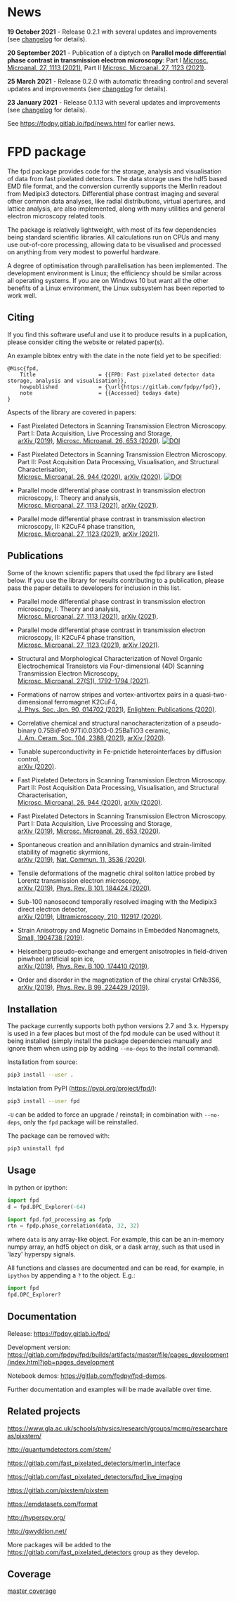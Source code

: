 
News
====
**19 October 2021** - Release 0.2.1 with several updates and improvements (see [changelog](https://fpdpy.gitlab.io/fpd/changelog.html) for details).

**20 September 2021** - Publication of a diptych on **Parallel mode differential phase contrast in transmission electron microscopy**: Part I [Microsc. Microanal. 27, 1113 (2021)](https://doi.org/10.1017/S1431927621012551), Part II [Microsc. Microanal. 27, 1123 (2021)](https://www.doi.org/10.1017/S1431927621012575).

**25 March 2021** - Release 0.2.0 with automatic threading control and several updates and improvements (see [changelog](https://fpdpy.gitlab.io/fpd/changelog.html) for details).

**23 January 2021** - Release 0.1.13 with several updates and improvements (see [changelog](https://fpdpy.gitlab.io/fpd/changelog.html) for details).

See https://fpdpy.gitlab.io/fpd/news.html for earlier news.


FPD package
===========
The fpd package provides code for the storage, analysis and visualisation
of data from fast pixelated detectors. The data storage uses the hdf5 based 
EMD file format, and the conversion currently supports the Merlin readout from 
Medipix3 detectors. Differential phase contrast imaging and several other common
data analyses, like radial distributions, virtual apertures, and lattice analysis,
are also implemented, along with many utilities and general electron microscopy
related tools.

The package is relatively lightweight, with most of its few dependencies being
standard scientific libraries. All calculations run on CPUs and many use 
out-of-core processing, allowing data to be visualised and processed on anything
from very modest to powerful hardware.

A degree of optimisation through parallelisation has been implemented. The 
development environment is Linux; the efficiency should be similar across all
operating systems. If you are on Windows 10 but want all the other benefits of a
Linux environment, the Linux subsystem has been reported to work well.


Citing
------
If you find this software useful and use it to produce results in a 
puplication, please consider citing the website or related paper(s).

An example bibtex entry with the date in the note field yet to be specified:

```
@Misc{fpd,
    Title                    = {{FPD: Fast pixelated detector data storage, analysis and visualisation}},
    howpublished             = {\url{https://gitlab.com/fpdpy/fpd}},
    note                     = {{Accessed} todays date}
}
```

Aspects of the library are covered in papers:

- Fast Pixelated Detectors in Scanning Transmission Electron Microscopy. Part I: Data Acquisition, Live Processing and Storage,\
[arXiv (2019)](https://arxiv.org/abs/1911.11560), [Microsc. Microanal. 26, 653 (2020)](https://doi.org/10.1017/S1431927620001713).
[![DOI](https://zenodo.org/badge/DOI/10.5281/zenodo.3479124.svg)](https://doi.org/10.5281/zenodo.3479124)

- Fast Pixelated Detectors in Scanning Transmission Electron Microscopy. Part II: Post Acquisition Data Processing, Visualisation, and Structural Characterisation,\
[Microsc. Microanal. 26, 944 (2020)](https://doi.org/10.1017/S1431927620024307), [arXiv (2020)](https://arxiv.org/abs/2004.02777).
[![DOI](https://zenodo.org/badge/DOI/10.5281/zenodo.3903517.svg)](https://doi.org/10.5281/zenodo.3903517)

- Parallel mode differential phase contrast in transmission electron microscopy, I: Theory and analysis,\
[Microsc. Microanal. 27, 1113 (2021)](https://doi.org/10.1017/S1431927621012551), [arXiv (2021)](https://arxiv.org/abs/2104.06769).

- Parallel mode differential phase contrast in transmission electron microscopy, II: K2CuF4 phase transition,\
[Microsc. Microanal. 27, 1123 (2021)](https://doi.org/10.1017/S1431927621012575), [arXiv (2021)](https://arxiv.org/abs/2107.06280).


Publications
------------
Some of the known scientific papers that used the fpd library are listed below.
If you use the library for results contributing to a publication, please pass
the paper details to developers for inclusion in this list.

- Parallel mode differential phase contrast in transmission electron microscopy, I: Theory and analysis,\
[Microsc. Microanal. 27, 1113 (2021)](https://doi.org/10.1017/S1431927621012551), [arXiv (2021)](https://arxiv.org/abs/2104.06769).

- Parallel mode differential phase contrast in transmission electron microscopy, II: K2CuF4 phase transition,\
[Microsc. Microanal. 27, 1123 (2021)](https://doi.org/10.1017/S1431927621012575), [arXiv (2021)](https://arxiv.org/abs/2107.06280).

- Structural and Morphological Characterization of Novel Organic Electrochemical Transistors via Four-dimensional (4D) Scanning Transmission Electron Microscopy,\
[Microsc. Microanal. 27(S1), 1792-1794 (2021)](https://www.doi.org/10.1017/S1431927621006553).

- Formations of narrow stripes and vortex-antivortex pairs in a quasi-two-dimensional ferromagnet K2CuF4,\
[J. Phys. Soc. Jpn. 90, 014702 (2021)](https://doi.org/10.7566/JPSJ.90.014702), [Enlighten: Publications (2020)](http://eprints.gla.ac.uk/224185/).

- Correlative chemical and structural nanocharacterization of a pseudo-binary 0.75Bi(Fe0.97Ti0.03)O3-0.25BaTiO3 ceramic,\
[J. Am. Ceram. Soc. 104, 2388 (2021)](https://doi.org/10.1111/jace.17599), [arXiv (2020)](https://arxiv.org/abs/2010.10975).

- Tunable superconductivity in Fe-pnictide heterointerfaces by diffusion control,\
[arXiv (2020)](https://arxiv.org/abs/2009.04799).

- Fast Pixelated Detectors in Scanning Transmission Electron Microscopy. Part II: Post Acquisition Data Processing, Visualisation, and Structural Characterisation,\
[Microsc. Microanal. 26, 944 (2020)](https://doi.org/10.1017/S1431927620024307), [arXiv (2020)](https://arxiv.org/abs/2004.02777).

- Fast Pixelated Detectors in Scanning Transmission Electron Microscopy. Part I: Data Acquisition, Live Processing and Storage,\
[arXiv (2019)](https://arxiv.org/abs/1911.11560), [Microsc. Microanal. 26, 653 (2020)](https://doi.org/10.1017/S1431927620001713).

- Spontaneous creation and annihilation dynamics and strain-limited stability of magnetic skyrmions,\
[arXiv (2019)](https://arxiv.org/abs/1911.10094), [Nat. Commun. 11, 3536 (2020)](https://doi.org/10.1038/s41467-020-17338-7).

- Tensile deformations of the magnetic chiral soliton lattice probed by Lorentz transmission electron microscopy,\
[arXiv (2019)](https://arxiv.org/abs/1911.09634), [Phys. Rev. B 101, 184424 (2020)](https://dx.doi.org/10.1103/PhysRevB.101.184424).

- Sub-100 nanosecond temporally resolved imaging with the Medipix3 direct electron detector,\
[arXiv (2019)](https://arxiv.org/abs/1905.11884), [Ultramicroscopy, 210, 112917 (2020)](https://doi.org/10.1016/j.ultramic.2019.112917).

- Strain Anisotropy and Magnetic Domains in Embedded Nanomagnets,\
[Small, 1904738 (2019)](https://doi.org/10.1002/smll.201904738).

- Heisenberg pseudo-exchange and emergent anisotropies in field-driven pinwheel artificial spin ice,\
[arXiv (2019)](https://arxiv.org/abs/1908.10626), [Phys. Rev. B 100, 174410 (2019)](https://doi.org/10.1103/PhysRevB.100.174410).

- Order and disorder in the magnetization of the chiral crystal CrNb3S6,\
[arXiv (2019)](https://arxiv.org/abs/1903.09519), [Phys. Rev. B 99, 224429 (2019)](https://doi.org/10.1103/PhysRevB.99.224429).


Installation
------------
The package currently supports both python versions 2.7 and 3.x. Hyperspy is
used in a few places but most of the fpd module can be used without it being 
installed (simply install the package dependencies manually and ignore them when
using pip by adding ``--no-deps`` to the install command).

Installation from source:

```bash
pip3 install --user .
```

Instalation from PyPI (https://pypi.org/project/fpd/):

```bash
pip3 install --user fpd
```

``-U`` can be added to force an upgrade / reinstall; in combination with ``--no-deps``,
only the ``fpd`` package will be reinstalled.

The package can be removed with:

```bash
pip3 uninstall fpd
```


Usage
-----
In python or ipython:

```python
import fpd
d = fpd.DPC_Explorer(-64)
```

```python
import fpd.fpd_processing as fpdp
rtn = fpdp.phase_correlation(data, 32, 32)
```
where `data` is any array-like object. For example, this can be an in-memory 
numpy array, an hdf5 object on disk, or a dask array, such as that used in 
'lazy' hyperspy signals.

All functions and classes are documented and can be read, for example, in `ipython`
by appending a `?` to the object. E.g.:

```python
import fpd
fpd.DPC_Explorer?
```

Documentation
-------------
Release: https://fpdpy.gitlab.io/fpd/

Development version: https://gitlab.com/fpdpy/fpd/builds/artifacts/master/file/pages_development/index.html?job=pages_development

Notebook demos: https://gitlab.com/fpdpy/fpd-demos.

Further documentation and examples will be made available over time.


Related projects
----------------

https://www.gla.ac.uk/schools/physics/research/groups/mcmp/researchareas/pixstem/

http://quantumdetectors.com/stem/

https://gitlab.com/fast_pixelated_detectors/merlin_interface

https://gitlab.com/fast_pixelated_detectors/fpd_live_imaging

https://gitlab.com/pixstem/pixstem

https://emdatasets.com/format

http://hyperspy.org/

http://gwyddion.net/

More packages will be added to the https://gitlab.com/fast_pixelated_detectors
group as they develop.


Coverage
--------
[master coverage](https://gitlab.com/fpdpy/fpd/builds/artifacts/master/file/coverage.txt?job=test:p3)


